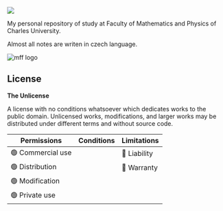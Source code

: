 ![](https://img.shields.io/github/repo-size/EbrithilNogare/mff?style=for-the-badge&logo=files&logoColor=white)

My personal repository of study at Faculty of Mathematics and Physics of Charles University.

Almost all notes are writen in czech language.

![mff logo](https://www.mff.cuni.cz/data/web/obsah-puvodni/fakulta/symboly/logotyp_fakulty_rgb2.png)

## License
**The Unlicense**

A license with no conditions whatsoever which dedicates works to the public domain. Unlicensed works, modifications, and larger works may be distributed under different terms and without source code.

| Permissions      | Conditions | Limitations |
|------------------|------------|-------------|
| 🟢 Commercial use |            | 🔴 Liability   |
| 🟢 Distribution     |            | 🔴 Warranty    |
| 🟢 Modification     |            |             |
| 🟢 Private use      |            |             |
